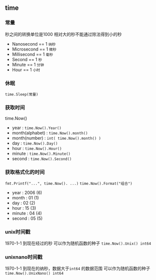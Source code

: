 ##  time

###   常量
秒之间的转换单位是1000 
相对大的秒不能通过除法得到小的秒 

* Nanosecond  == 1 `纳秒`
* Microsecond == 1 `微秒`
* Millisecond == 1 `毫秒`
* Second      == 1 `秒`
* Minute      == 1 `分钟`
* Hour        == 1 `小时`

###   休眠
`time.Sleep(常量)` 


###   获取时间
time.Now() 

* year            : `time.Now().Year()`
* month(alphabet) : `time.Now().month()`
* month(number)   : `int( time.Now().month() )`
* day             : `time.Now().Day()`
* hour            : `time.Now().Hour()`
* minute          : `time.Now().Minute()`
* second          : `time.Now().Second()`

###   获取格式化的时间
`fmt.Printf("...", time.Now(). ...)` 
`time.Now().Format("组合")` 

* year   : 2006	(6)
* month  : 01	(1)
* day    : 02	(2)
* hour   : 15	(3)
* minute : 04	(4)
* second : 05	(5)


###   unix时间戳
1970-1-1 到现在经过的秒
可以作为随机函数的种子
`time.Now().Unix() int64` 


###   unixnano时间戳
1970-1-1 到现在的纳秒，数据大于`int64` 的数据范围
可以作为随机函数的种子
`time.Now().UnixNano() int64` 
